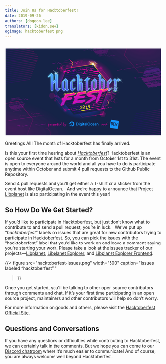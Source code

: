 ```yaml
---
title: Join Us for Hacktoberfest!
date: 2019-09-26
authors: [dogeon.lee]
translators: [kidon.seo]
ogimage: hacktoberfest.png
---
```


<div style="display: block; margin: auto; margin-top: 30px; width: 500px;"><a href="https://hacktoberfest.digitalocean.com/"><img src="hacktoberfest.png" width="500"></a></div>

Greetings All! The month of Hacktoberfest has finally arrived.


Is this your first time hearing about <dfn>[Hacktoberfest]</dfn>? Hacktoberfest is an open source event that lasts for a month from October 1st to 31st. The event is open to everyone around the world and all you have to do is participate anytime within October and submit 4 pull requests to the Github Public Repository.

Send 4 pull requests and you'll get either a T-shirt or a sticker from the event host like DigitalOcean.   And we’re happy to announce that Project [Libplanet] is also participating in the event this year!

So How Do We Get Started?
-------------------------

If you’d like to participate in Hacktoberfest, but just don’t know what to contribute to and send a pull request, you’re in luck.  
We’ve put up <q>*hacktoberfest*</q> labels on issues that are great for new contributors trying to participate in Hacktoberfest. So, you can pick the issues with the <q>hacktoberfest</q> label that you’d like to work on and leave a comment saying you're starting your work. Please take a look at the issues tracker of our projects—[Libplanet], [Libplanet Explorer], and [Libplanet Explorer Frontend]. 

{{<
figure
  src="hacktoberfest-issues.png"
  width="500"
  caption="Issues labeled <q>hacktoberfest</q> "
>}}

Once you get started, you'll be talking to other open source contributors through comments and chat. If it’s your first time participating in an open source project, maintainers and other contributors will help so don’t worry.


For more information on goods and others, please visit the [Hacktoberfest Official Site][hacktoberfest]. 

Questions and Conversations
---------------------------

If you have any questions or difficulties while contributing to Hacktoberfest, we can certainly talk in the comments. But we hope you can come to our [Discord chatroom][1] where it’s much easier to communicate! And of course, you are always welcome well beyond Hacktoberfest.

[Libplanet]: https://github.com/planetarium/libplanet/issues?q=label:hacktoberfest+is:open+is:issue
[Libplanet Explorer]: https://github.com/planetarium/libplanet-explorer/issues?q=label:hacktoberfest+is:open+is:issue
[Libplanet Explorer Frontend]: https://github.com/planetarium/libplanet-explorer-frontend/issues?q=label:hacktoberfest+is:open+is:issue
[hacktoberfest]: https://hacktoberfest.digitalocean.com/
[1]: https://discord.gg/planetarium
